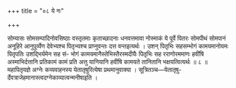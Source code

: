 +++
title = "०८ ये नः"

+++

सोम्यासः सोमसम्पादिनोवसिष्ठाः वस्तृतमाः कृताच्छादनाः धनवत्तमावा नोस्माकं ये पूर्वे पितरः सोमपीथं सोमपानं अनूहिरे आनुपूर्व्येण देवेभ्यश्च पितृभ्यश्च प्राप्नुवन्तः दत्त वन्तइत्यर्थः । उशन् पितृभिः सहसम्भोगं कामयमानोयमः पितृपतिः उशद्भिर्यमेन सह सं- भोगं कामयमानैस्तेभिस्तैरस्मदीयैः पितृभिः सह रराणोरममाणः हवींषि अस्माभिर्दत्तानि प्रतिकामं कामं प्रति अत्तु यानियानि हवींषि कामयते तानितानि भक्षयत्वित्यर्थः ॥ ८ ॥ महापितृयज्ञे अग्नेः कव्यवाहनस्य येतातृषुरित्येषा प्रथमानुवाक्या । सूत्रितञ्च—येतातृषु- र्देवत्राजेहमानास्त्वदग्नेकाव्यात्वन्मनीषाइति ।